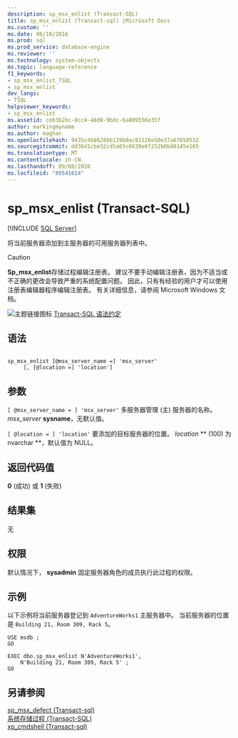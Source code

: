 ```yaml
---
description: sp_msx_enlist (Transact-SQL)
title: sp_msx_enlist (Transact-sql) |Microsoft Docs
ms.custom: ''
ms.date: 06/10/2016
ms.prod: sql
ms.prod_service: database-engine
ms.reviewer: ''
ms.technology: system-objects
ms.topic: language-reference
f1_keywords:
- sp_msx_enlist_TSQL
- sp_msx_enlist
dev_langs:
- TSQL
helpviewer_keywords:
- sp_msx_enlist
ms.assetid: ceb3b2bc-0cc4-48d8-9bdc-6a809556e35f
author: markingmyname
ms.author: maghan
ms.openlocfilehash: 9435c4b8628bb119b0ac81126e50e37a67650532
ms.sourcegitcommit: dd36d1cbe32cd5a65c6638e8f252b0bd8145e165
ms.translationtype: MT
ms.contentlocale: zh-CN
ms.lasthandoff: 09/08/2020
ms.locfileid: "89541614"
---
```

# <a name="sp_msx_enlist-transact-sql"></a>sp_msx_enlist (Transact-SQL)
[!INCLUDE [SQL Server](../../includes/applies-to-version/sqlserver.md)]

  将当前服务器添加到主服务器的可用服务器列表中。  
  
> [!CAUTION]  
>  **Sp_msx_enlist**存储过程编辑注册表。 建议不要手动编辑注册表，因为不适当或不正确的更改会导致严重的系统配置问题。 因此，只有有经验的用户才可以使用注册表编辑器程序编辑注册表。 有关详细信息，请参阅 Microsoft Windows 文档。  
  
 ![主题链接图标](../../database-engine/configure-windows/media/topic-link.gif "“主题链接”图标") [Transact-SQL 语法约定](../../t-sql/language-elements/transact-sql-syntax-conventions-transact-sql.md)  
  
## <a name="syntax"></a>语法  
  
```  
  
sp_msx_enlist [@msx_server_name =] 'msx_server'   
     [, [@location =] 'location']  
```  
  
## <a name="arguments"></a>参数  
`[ @msx_server_name = ] 'msx_server'` 多服务器管理 (主) 服务器的名称。 *msx_server* **sysname**，无默认值。  
  
`[ @location = ] 'location'` 要添加的目标服务器的位置。 *location* ** (100) 为 nvarchar **，默认值为 NULL。  
  
## <a name="return-code-values"></a>返回代码值  
 **0** (成功) 或 **1** (失败)   
  
## <a name="result-sets"></a>结果集  
 无  
  
## <a name="permissions"></a>权限  
 默认情况下， **sysadmin** 固定服务器角色的成员执行此过程的权限。  
  
## <a name="examples"></a>示例  
 以下示例将当前服务器登记到 `AdventureWorks1` 主服务器中。 当前服务器的位置是 `Building 21, Room 309, Rack 5`。  
  
```  
USE msdb ;  
GO  
  
EXEC dbo.sp_msx_enlist N'AdventureWorks1',   
    N'Building 21, Room 309, Rack 5' ;  
GO  
```  
  
## <a name="see-also"></a>另请参阅  
 [sp_msx_defect &#40;Transact-sql&#41;](../../relational-databases/system-stored-procedures/sp-msx-defect-transact-sql.md)   
 [系统存储过程 (Transact-SQL)](../../relational-databases/system-stored-procedures/system-stored-procedures-transact-sql.md)   
 [xp_cmdshell &#40;Transact-sql&#41;](../../relational-databases/system-stored-procedures/xp-cmdshell-transact-sql.md)  
  
  
